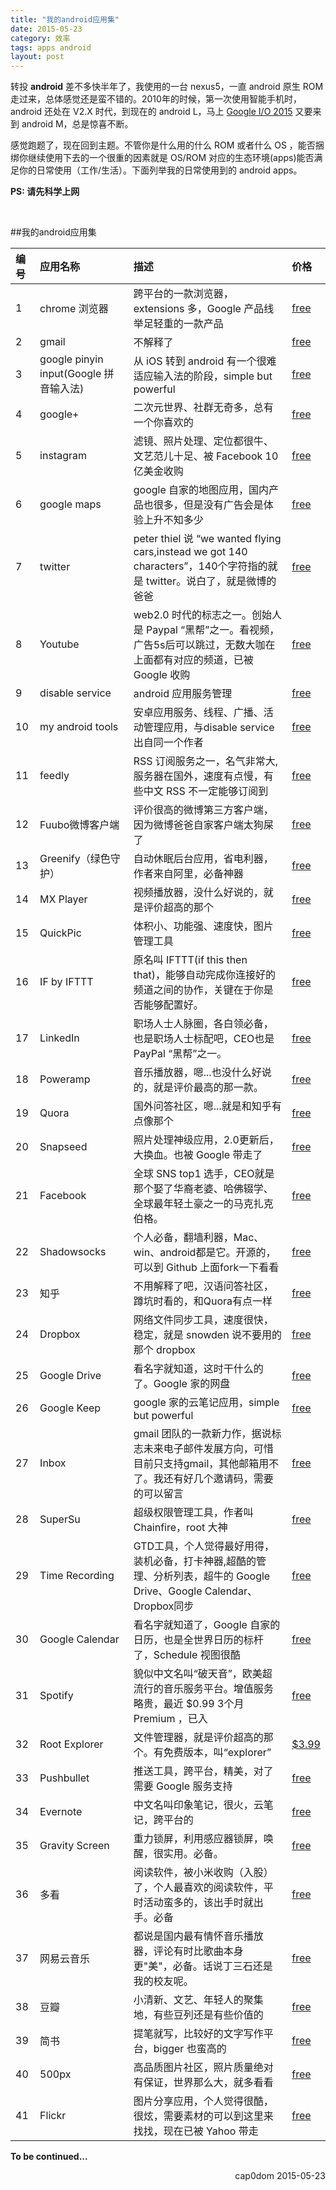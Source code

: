 ```yaml
---
title: "我的android应用集"
date: 2015-05-23
category: 效率
tags: apps android
layout: post
---
```




转投 **android** 差不多快半年了，我使用的一台 nexus5，一直 android 原生 ROM 走过来，总体感觉还是蛮不错的。2010年的时候，第一次使用智能手机时，android 还处在 V2.X 时代，到现在的 android L，马上 [Google I/O 2015](https://events.google.com/io2015/) 又要来到 android M，总是惊喜不断。

感觉跑题了，现在回到主题。不管你是什么用的什么 ROM 或者什么 OS ，能否捆绑你继续使用下去的一个很重的因素就是 OS/ROM 对应的生态环境(apps)能否满足你的日常使用（工作/生活）。下面列举我的日常使用到的 android apps。

**PS: 请先科学上网**

<br/>

##我的android应用集


编 号|应用名称|描述|价格
:---|:------|:------|:----
1|chrome 浏览器|跨平台的一款浏览器，extensions 多，Google 产品线举足轻重的一款产品|[free](https://play.google.com/store/apps/details?id=com.android.chrome)
2|gmail|不解释了|[free](https://play.google.com/store/apps/details?id=com.google.android.gm)
3|google pinyin input(Google 拼音输入法)|从 iOS 转到 android 有一个很难适应输入法的阶段，simple but powerful|[free](https://play.google.com/store/apps/details?id=com.google.android.inputmethod.pinyin)
4|google+|二次元世界、社群无奇多，总有一个你喜欢的|[free](https://play.google.com/store/apps/developer?id=Google+Inc.)
5|instagram|滤镜、照片处理、定位都很牛、文艺范儿十足、被 Facebook 10亿美金收购|[free](https://play.google.com/store/apps/details?id=com.instagram.android)
6|google maps|google 自家的地图应用，国内产品也很多，但是没有广告会是体验上升不知多少|[free](https://play.google.com/store/apps/details?id=com.google.android.apps.maps)
7|twitter|peter thiel 说 “we wanted flying cars,instead we got 140 characters”，140个字符指的就是 twitter。说白了，就是微博的爸爸|[free](https://play.google.com/store/apps/developer?id=Twitter,+Inc.)
8|Youtube|web2.0 时代的标志之一。创始人是 Paypal “黑帮”之一。看视频，广告5s后可以跳过，无数大咖在上面都有对应的频道，已被 Google 收购|[free](https://play.google.com/store/apps/details?id=com.google.android.youtube)
9|disable service|android 应用服务管理|[free](https://play.google.com/store/apps/details?id=cn.wq.disableservice)
10|my android tools|安卓应用服务、线程、广播、活动管理应用，与disable service出自同一个作者|[free](https://play.google.com/store/apps/details?id=cn.wq.myandroidtools)
11|feedly|RSS 订阅服务之一，名气非常大,服务器在国外，速度有点慢，有些中文 RSS 不一定能够订阅到|[free](https://play.google.com/store/apps/details?id=com.devhd.feedly)
12|Fuubo微博客户端|评价很高的微博第三方客户端，因为微博爸爸自家客户端太狗屎了|[free](https://play.google.com/store/apps/details?id=me.imid.fuubo)
13|Greenify（绿色守护）|自动休眠后台应用，省电利器，作者来自阿里，必备神器|[free](https://play.google.com/store/apps/details?id=com.oasisfeng.greenify) | [捐赠板 $2.99](https://play.google.com/store/apps/details?id=com.oasisfeng.greenify.pro)
14|MX Player|视频播放器，没什么好说的，就是评价超高的那个|[free](https://play.google.com/store/apps/details?id=com.mxtech.videoplayer.ad) | [pro $5.99](https://play.google.com/store/apps/details?id=com.mxtech.videoplayer.pro)
15|QuickPic|体积小、功能强、速度快，图片管理工具|[free](https://play.google.com/store/apps/details?id=com.alensw.PicFolder)
16|IF by IFTTT|原名叫 IFTTT(if this then that)，能够自动完成你连接好的频道之间的协作，关键在于你是否能够配置好。|[free](https://play.google.com/store/apps/details?id=com.ifttt.ifttt)
17|LinkedIn|职场人士人脉圈，各白领必备，也是职场人士标配吧，CEO也是 PayPal “黑帮”之一。|[free](https://play.google.com/store/apps/details?id=com.linkedin.android)
18|Poweramp|音乐播放器，嗯...也没什么好说的，就是评价最高的那一款。|[free](https://play.google.com/store/apps/details?id=com.maxmpz.audioplayer) | [full $3.99](https://play.google.com/store/apps/details?id=com.maxmpz.audioplayer.unlock)
19|Quora|国外问答社区，嗯...就是和知乎有点像那个|[free](https://play.google.com/store/apps/details?id=com.quora.android)
20|Snapseed|照片处理神级应用，2.0更新后，大换血。也被 Google 带走了|[free](https://play.google.com/store/apps/details?id=com.niksoftware.snapseed)
21|Facebook|全球 SNS top1 选手，CEO就是那个娶了华裔老婆、哈佛辍学、全球最年轻土豪之一的马克扎克伯格。|[free](https://play.google.com/store/apps/details?id=com.facebook.katana)
22|Shadowsocks|个人必备，翻墙利器，Mac、win、android都是它。开源的，可以到 Github 上面fork一下看看|[free](https://play.google.com/store/apps/details?id=com.github.shadowsocks)
23|知乎|不用解释了吧，汉语问答社区，蹲坑时看的，和Quora有点一样|[free](https://play.google.com/store/apps/details?id=com.zhihu.android)
24|Dropbox|网络文件同步工具，速度很快，稳定，就是 snowden 说不要用的那个 dropbox |[free](https://play.google.com/store/apps/details?id=com.dropbox.android)
25|Google Drive|看名字就知道，这时干什么的了。Google 家的网盘|[free](https://play.google.com/store/apps/details?id=com.google.android.apps.docs)
26|Google Keep|google 家的云笔记应用，simple but powerful|[free](https://play.google.com/store/apps/details?id=com.google.android.keep)
27|Inbox|gmail 团队的一款新力作，据说标志未来电子邮件发展方向，可惜目前只支持gmail，其他邮箱用不了。我还有好几个邀请码，需要的可以留言|[free](https://play.google.com/store/apps/details?id=com.google.android.apps.inbox)
28|SuperSu|超级权限管理工具，作者叫 Chainfire，root 大神|[free](https://play.google.com/store/apps/details?id=eu.chainfire.supersu) | [pro $3.75](https://play.google.com/store/apps/details?id=eu.chainfire.supersu.pro)
29|Time Recording|GTD工具，个人觉得最好用得，装机必备，打卡神器,超酷的管理、分析列表，超牛的 Google Drive、Google Calendar、Dropbox同步|[free](https://play.google.com/store/apps/details?id=com.dynamicg.timerecording) | [pro $5.29](https://play.google.com/store/apps/details?id=com.dynamicg.timerecording.pro)
30|Google Calendar|看名字就知道了，Google 自家的日历，也是全世界日历的标杆了，Schedule 视图很酷|[free](https://play.google.com/store/apps/details?id=com.google.android.calendar)
31|Spotify|貌似中文名叫“破天音”，欧美超流行的音乐服务平台。增值服务略贵，最近 $0.99 3个月 Premium ，已入|[free](https://play.google.com/store/apps/details?id=com.spotify.music)
32|Root Explorer|文件管理器，就是评价超高的那个。有免费版本，叫“explorer” |[$3.99](https://play.google.com/store/apps/details?id=com.speedsoftware.rootexplorer)
33|Pushbullet|推送工具，跨平台，精美，对了需要 Google 服务支持|[free](https://play.google.com/store/apps/details?id=com.pushbullet.android)
34|Evernote|中文名叫印象笔记，很火，云笔记，跨平台的|[free](https://play.google.com/store/apps/details?id=com.evernote)
35|Gravity Screen|重力锁屏，利用感应器锁屏，唤醒，很实用。必备。|[free](https://play.google.com/store/apps/details?id=com.plexnor.gravityscreenofffree)
36|多看|阅读软件，被小米收购（入股）了，个人最喜欢的阅读软件，平时活动蛮多的，该出手时就出手。必备|[free](https://play.google.com/store/apps/details?id=com.duokan.reader)
37|网易云音乐|都说是国内最有情怀音乐播放器，评论有时比歌曲本身更"美"，必备。话说丁三石还是我的校友呢。|[free](http://music.163.com/api/android/download/latest)
38|豆瓣|小清新、文艺、年轻人的聚集地，有些豆列还是有些价值的|[free](https://play.google.com/store/apps/details?id=com.douban.frodo)
39|简书|提笔就写，比较好的文字写作平台，bigger 也蛮高的|[free](https://play.google.com/store/apps/details?id=com.jianshu.haruki)
40|500px|高品质图片社区，照片质量绝对有保证，世界那么大，就多看看|[free](https://play.google.com/store/apps/details?id=com.fivehundredpx.viewer)
41|Flickr|图片分享应用，个人觉得很酷，很炫，需要素材的可以到这里来找找，现在已被 Yahoo 带走|[free](https://play.google.com/store/apps/details?id=com.yahoo.mobile.client.android.flickr)




**To be continued...**


<p style="text-align:right">cap0dom  2015-05-23</p>

<br/>
